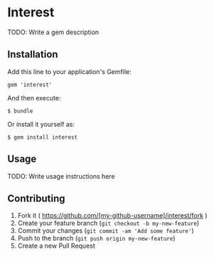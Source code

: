 # Interest

TODO: Write a gem description

## Installation

Add this line to your application's Gemfile:

    gem 'interest'

And then execute:

    $ bundle

Or install it yourself as:

    $ gem install interest

## Usage

TODO: Write usage instructions here

## Contributing

1. Fork it ( https://github.com/[my-github-username]/interest/fork )
2. Create your feature branch (`git checkout -b my-new-feature`)
3. Commit your changes (`git commit -am 'Add some feature'`)
4. Push to the branch (`git push origin my-new-feature`)
5. Create a new Pull Request
